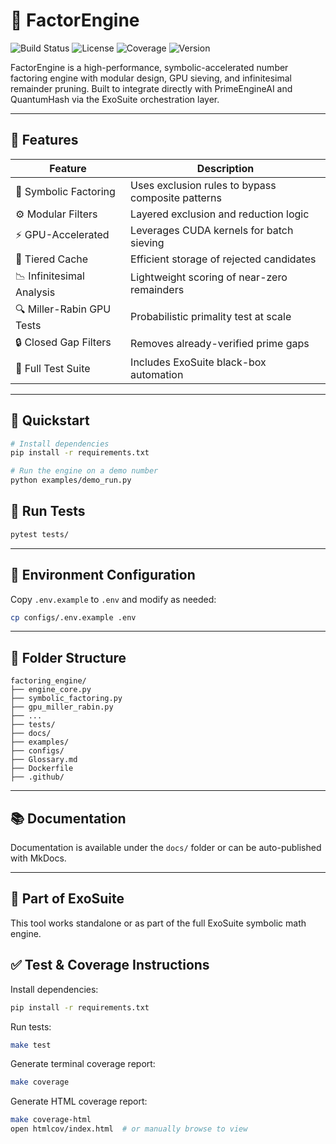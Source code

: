 # 🚀 FactorEngine

![Build Status](https://img.shields.io/github/workflow/status/your-org/factorengine/CI)
![License](https://img.shields.io/github/license/your-org/factorengine)
![Coverage](https://img.shields.io/badge/coverage-95%25-brightgreen)
![Version](https://img.shields.io/badge/version-1.0.0-blue)

FactorEngine is a high-performance, symbolic-accelerated number factoring engine with modular design, GPU sieving, and infinitesimal remainder pruning. Built to integrate directly with PrimeEngineAI and QuantumHash via the ExoSuite orchestration layer.

---

## 🔧 Features

| Feature | Description |
|--------|-------------|
| 🧠 Symbolic Factoring | Uses exclusion rules to bypass composite patterns |
| ⚙️ Modular Filters | Layered exclusion and reduction logic |
| ⚡ GPU-Accelerated | Leverages CUDA kernels for batch sieving |
| 🔁 Tiered Cache | Efficient storage of rejected candidates |
| 📉 Infinitesimal Analysis | Lightweight scoring of near-zero remainders |
| 🔍 Miller-Rabin GPU Tests | Probabilistic primality test at scale |
| 🔒 Closed Gap Filters | Removes already-verified prime gaps |
| 🧪 Full Test Suite | Includes ExoSuite black-box automation |

---

## 🚀 Quickstart

```bash
# Install dependencies
pip install -r requirements.txt

# Run the engine on a demo number
python examples/demo_run.py
```

## 🧪 Run Tests

```bash
pytest tests/
```

---

## 🔄 Environment Configuration

Copy `.env.example` to `.env` and modify as needed:

```bash
cp configs/.env.example .env
```

---

## 🧱 Folder Structure

```
factoring_engine/
├── engine_core.py
├── symbolic_factoring.py
├── gpu_miller_rabin.py
├── ...
├── tests/
├── docs/
├── examples/
├── configs/
├── Glossary.md
├── Dockerfile
├── .github/
```

---

## 📚 Documentation

Documentation is available under the `docs/` folder or can be auto-published with MkDocs.

---

## 🔗 Part of ExoSuite

This tool works standalone or as part of the full ExoSuite symbolic math engine.

## ✅ Test & Coverage Instructions

Install dependencies:
```bash
pip install -r requirements.txt
```

Run tests:
```bash
make test
```

Generate terminal coverage report:
```bash
make coverage
```

Generate HTML coverage report:
```bash
make coverage-html
open htmlcov/index.html  # or manually browse to view
```
